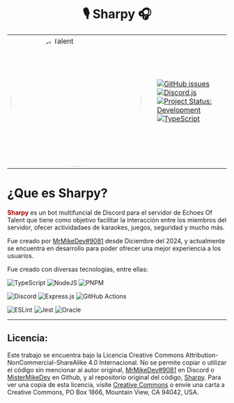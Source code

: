 <h1 align="center" style="text-align:center; font-weight: bold;">🎙️ Sharpy 🎧</h1>

<table>
<tr>
<td>
<img src="https://cdn.discordapp.com/attachments/1313715864511709184/1316216984458887291/ECHOES_1.gif?ex=67a6b517&is=67a56397&hm=5c96b75c3bfef233064caffd2e249f062568c6cb8729361a328139fb89f1a6ce&" alt="Echoes of Talent" style="width: 300px; border-radius: 50%; margin-right: 20px;">
</td>
<td>

[![GitHub issues](https://img.shields.io/github/issues/MisterMikeDev/Sharpy.svg)](https://github.com/MisterMikeDev/Sharpy/issues)
[![Discord.js](https://img.shields.io/badge/discord.js-v14.13.0-blue.svg)](https://discord.js.org)
[![Project Status: Development](https://img.shields.io/badge/Project%20Status-Development-purple)](https://www.repostatus.org/#development)
[![TypeScript](https://img.shields.io/badge/TypeScript-v5.2.2-blue.svg)](https://www.typescriptlang.org/)

</td> 
</tr>

<table>

# ¿Que es Sharpy?

<p style="text-wrap: balance;">
    <span style="font-weight: bold; color: #aa0000;">Sharpy</span> es un bot multifuncial de Discord para el servidor de Echoes Of Talent
    que tiene como objetivo facilitar la interacción entre los miembros del servidor, ofecer actividadaes de karaokes, juegos, seguridad y mucho más.
</p>

Fue creado por [MrMikeDev#9081](https://discord.com/users/437308398845952001) desde
Diciembre del 2024, y actualmente se encuentra en desarrollo para poder ofrecer una mejor
experiencia a los usuarios.

Fue creado con diversas tecnologías, entre ellas:

<div>

![TypeScript](https://img.shields.io/badge/typescript-%23007ACC.svg?style=for-the-badge&logo=typescript&logoColor=white)
![NodeJS](https://img.shields.io/badge/node.js-6DA55F?style=for-the-badge&logo=node.js&logoColor=white)
![PNPM](https://img.shields.io/badge/pnpm-%234a4a4a.svg?style=for-the-badge&logo=pnpm&logoColor=f69220)

![Discord](https://img.shields.io/badge/discord.js-%235865F2.svg?style=for-the-badge&logo=discord&logoColor=white)
![Express.js](https://img.shields.io/badge/express.js-%23404d59.svg?style=for-the-badge&logo=express&logoColor=%2361DAFB)
![GitHub Actions](https://img.shields.io/badge/github%20actions-%232671E5.svg?style=for-the-badge&logo=githubactions&logoColor=white)

![ESLint](https://img.shields.io/badge/ESLint-4B3263?style=for-the-badge&logo=eslint&logoColor=white)
![Jest](https://img.shields.io/badge/-jest-%23C21325?style=for-the-badge&logo=jest&logoColor=white)
![Oracle](https://img.shields.io/badge/Oracle-F80000?style=for-the-badge&logo=oracle&logoColor=white)

</div>

---

## **Licencia:**

Este trabajo se encuentra bajo la Licencia Creative Commons
Attribution-NonCommercial-ShareAlike 4.0 Internacional. No se permite copiar o utilizar el
código sin mencionar al autor original,
[MrMikeDev#9081](https://discord.com/users/437308398845952001) en Discord o
[MisterMikeDev](https:/github.com/MisterMikeDev) en Github, y al repositorio original del
código, [Sharpy](https://github.com/MisterMikeDev/Sharpy/blob/master/LICENSE). Para ver
una copia de esta licencia, visite
[Creative Commons](http://creativecommons.org/licenses/by-nc-sa/4.0/) o envíe una carta a
Creative Commons, PO Box 1866, Mountain View, CA 94042, USA.
